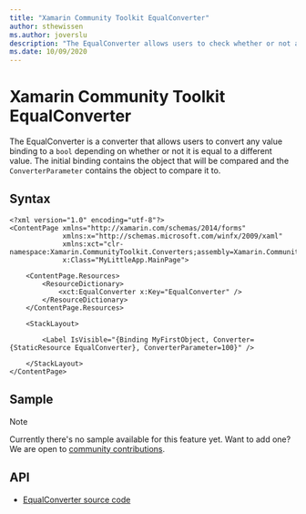 ```yaml
---
title: "Xamarin Community Toolkit EqualConverter"
author: sthewissen
ms.author: joverslu
description: "The EqualConverter allows users to check whether or not a binding value equals another value."
ms.date: 10/09/2020
---
```


# Xamarin Community Toolkit EqualConverter

The EqualConverter is a converter that allows users to convert any value binding to a `bool` depending on whether or not it is equal to a different value. The initial binding contains the object that will be compared and the `ConverterParameter` contains the object to compare it to.

## Syntax

```xaml
<?xml version="1.0" encoding="utf-8"?>
<ContentPage xmlns="http://xamarin.com/schemas/2014/forms"
             xmlns:x="http://schemas.microsoft.com/winfx/2009/xaml"
             xmlns:xct="clr-namespace:Xamarin.CommunityToolkit.Converters;assembly=Xamarin.CommunityToolkit"
             x:Class="MyLittleApp.MainPage">

    <ContentPage.Resources>
        <ResourceDictionary>
            <xct:EqualConverter x:Key="EqualConverter" />
        </ResourceDictionary>
    </ContentPage.Resources>

    <StackLayout>

        <Label IsVisible="{Binding MyFirstObject, Converter={StaticResource EqualConverter}, ConverterParameter=100}" />

    </StackLayout>
</ContentPage>
```

## Sample

> [!NOTE]
> Currently there's no sample available for this feature yet. Want to add one? We are open to [community contributions](https://github.com/xamarin/XamarinCommunityToolkit).

<!-- [EqualConverter sample page Source](https://github.com/xamarin/XamarinCommunityToolkit)

You can see this in action in the [Xamarin Community Toolkit Sample App](https://github.com/xamarin/XamarinCommunityToolkit). -->

## API

* [EqualConverter source code](https://github.com/xamarin/XamarinCommunityToolkit/blob/main/XamarinCommunityToolkit/Converters/EqualConverter.shared.cs)
